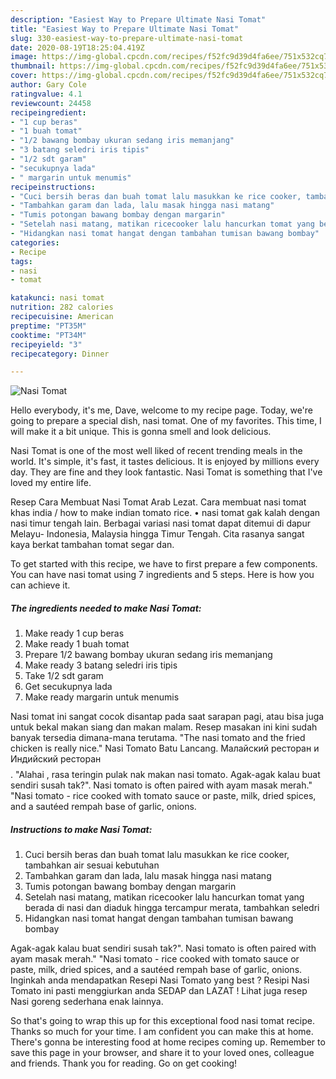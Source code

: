 ```yaml
---
description: "Easiest Way to Prepare Ultimate Nasi Tomat"
title: "Easiest Way to Prepare Ultimate Nasi Tomat"
slug: 330-easiest-way-to-prepare-ultimate-nasi-tomat
date: 2020-08-19T18:25:04.419Z
image: https://img-global.cpcdn.com/recipes/f52fc9d39d4fa6ee/751x532cq70/nasi-tomat-foto-resep-utama.jpg
thumbnail: https://img-global.cpcdn.com/recipes/f52fc9d39d4fa6ee/751x532cq70/nasi-tomat-foto-resep-utama.jpg
cover: https://img-global.cpcdn.com/recipes/f52fc9d39d4fa6ee/751x532cq70/nasi-tomat-foto-resep-utama.jpg
author: Gary Cole
ratingvalue: 4.1
reviewcount: 24458
recipeingredient:
- "1 cup beras"
- "1 buah tomat"
- "1/2 bawang bombay ukuran sedang iris memanjang"
- "3 batang seledri iris tipis"
- "1/2 sdt garam"
- "secukupnya lada"
- " margarin untuk menumis"
recipeinstructions:
- "Cuci bersih beras dan buah tomat lalu masukkan ke rice cooker, tambahkan air sesuai kebutuhan"
- "Tambahkan garam dan lada, lalu masak hingga nasi matang"
- "Tumis potongan bawang bombay dengan margarin"
- "Setelah nasi matang, matikan ricecooker lalu hancurkan tomat yang berada di nasi dan diaduk hingga tercampur merata, tambahkan seledri"
- "Hidangkan nasi tomat hangat dengan tambahan tumisan bawang bombay"
categories:
- Recipe
tags:
- nasi
- tomat

katakunci: nasi tomat 
nutrition: 282 calories
recipecuisine: American
preptime: "PT35M"
cooktime: "PT34M"
recipeyield: "3"
recipecategory: Dinner

---
```



![Nasi Tomat](https://img-global.cpcdn.com/recipes/f52fc9d39d4fa6ee/751x532cq70/nasi-tomat-foto-resep-utama.jpg)

Hello everybody, it's me, Dave, welcome to my recipe page. Today, we're going to prepare a special dish, nasi tomat. One of my favorites. This time, I will make it a bit unique. This is gonna smell and look delicious.

Nasi Tomat is one of the most well liked of recent trending meals in the world. It's simple, it's fast, it tastes delicious. It is enjoyed by millions every day. They are fine and they look fantastic. Nasi Tomat is something that I've loved my entire life.

Resep Cara Membuat Nasi Tomat Arab Lezat. Cara membuat nasi tomat khas india / how to make indian tomato rice. • nasi tomat gak kalah dengan nasi timur tengah lain. Berbagai variasi nasi tomat dapat ditemui di dapur Melayu- Indonesia, Malaysia hingga Timur Tengah. Cita rasanya sangat kaya berkat tambahan tomat segar dan.


To get started with this recipe, we have to first prepare a few components. You can have nasi tomat using 7 ingredients and 5 steps. Here is how you can achieve it.

<!--inarticleads1-->

##### The ingredients needed to make Nasi Tomat:

1. Make ready 1 cup beras
1. Make ready 1 buah tomat
1. Prepare 1/2 bawang bombay ukuran sedang iris memanjang
1. Make ready 3 batang seledri iris tipis
1. Take 1/2 sdt garam
1. Get secukupnya lada
1. Make ready  margarin untuk menumis


Nasi tomat ini sangat cocok disantap pada saat sarapan pagi, atau bisa juga untuk bekal makan siang dan makan malam. Resep masakan ini kini sudah banyak tersedia dimana-mana terutama. &#34;The nasi tomato and the fried chicken is really nice.&#34; Nasi Tomato Batu Lancang. Малайский ресторан и Индийский ресторан$$$$. &#34;Alahai , rasa teringin pulak nak makan nasi tomato. Agak-agak kalau buat sendiri susah tak?&#34;. Nasi tomato is often paired with ayam masak merah.&#34; &#34;Nasi tomato - rice cooked with tomato sauce or paste, milk, dried spices, and a sautéed rempah base of garlic, onions. 

<!--inarticleads2-->

##### Instructions to make Nasi Tomat:

1. Cuci bersih beras dan buah tomat lalu masukkan ke rice cooker, tambahkan air sesuai kebutuhan
1. Tambahkan garam dan lada, lalu masak hingga nasi matang
1. Tumis potongan bawang bombay dengan margarin
1. Setelah nasi matang, matikan ricecooker lalu hancurkan tomat yang berada di nasi dan diaduk hingga tercampur merata, tambahkan seledri
1. Hidangkan nasi tomat hangat dengan tambahan tumisan bawang bombay


Agak-agak kalau buat sendiri susah tak?&#34;. Nasi tomato is often paired with ayam masak merah.&#34; &#34;Nasi tomato - rice cooked with tomato sauce or paste, milk, dried spices, and a sautéed rempah base of garlic, onions. Inginkah anda mendapatkan Resepi Nasi Tomato yang best ? Resipi Nasi Tomato ini pasti menggiurkan anda SEDAP dan LAZAT ! Lihat juga resep Nasi goreng sederhana enak lainnya. 

So that's going to wrap this up for this exceptional food nasi tomat recipe. Thanks so much for your time. I am confident you can make this at home. There's gonna be interesting food at home recipes coming up. Remember to save this page in your browser, and share it to your loved ones, colleague and friends. Thank you for reading. Go on get cooking!
